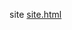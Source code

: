 site 
<a href='https://gabrielryanft.github.io/learning/cursoemvideo/htmlecss/css/site/site.html/' target='_blank' rel='next'>site.html</a><br/>
